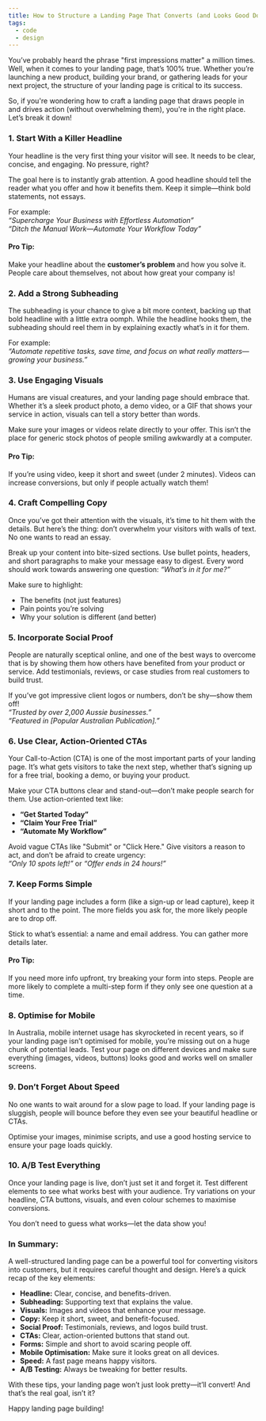 ```yaml
---
title: How to Structure a Landing Page That Converts (and Looks Good Doing It!)
tags:
  - code
  - design
---
```

You’ve probably heard the phrase "first impressions matter" a million times. Well, when it comes to your landing page, that’s 100% true. Whether you’re launching a new product, building your brand, or gathering leads for your next project, the structure of your landing page is critical to its success.

So, if you're wondering how to craft a landing page that draws people in and drives action (without overwhelming them), you're in the right place. Let’s break it down!

### 1. **Start With a Killer Headline**
Your headline is the very first thing your visitor will see. It needs to be clear, concise, and engaging. No pressure, right?

The goal here is to instantly grab attention. A good headline should tell the reader what you offer and how it benefits them. Keep it simple—think bold statements, not essays.

For example:  
*“Supercharge Your Business with Effortless Automation”*  
*“Ditch the Manual Work—Automate Your Workflow Today”*

#### Pro Tip:  
Make your headline about the **customer’s problem** and how you solve it. People care about themselves, not about how great your company is!

### 2. **Add a Strong Subheading**
The subheading is your chance to give a bit more context, backing up that bold headline with a little extra oomph. While the headline hooks them, the subheading should reel them in by explaining exactly what’s in it for them.

For example:  
*“Automate repetitive tasks, save time, and focus on what really matters—growing your business.”*

### 3. **Use Engaging Visuals**
Humans are visual creatures, and your landing page should embrace that. Whether it’s a sleek product photo, a demo video, or a GIF that shows your service in action, visuals can tell a story better than words.

Make sure your images or videos relate directly to your offer. This isn’t the place for generic stock photos of people smiling awkwardly at a computer.

#### Pro Tip:  
If you’re using video, keep it short and sweet (under 2 minutes). Videos can increase conversions, but only if people actually watch them!

### 4. **Craft Compelling Copy**
Once you’ve got their attention with the visuals, it’s time to hit them with the details. But here’s the thing: don’t overwhelm your visitors with walls of text. No one wants to read an essay.

Break up your content into bite-sized sections. Use bullet points, headers, and short paragraphs to make your message easy to digest. Every word should work towards answering one question: *“What’s in it for me?”*

Make sure to highlight:
- The benefits (not just features)
- Pain points you’re solving
- Why your solution is different (and better)

### 5. **Incorporate Social Proof**
People are naturally sceptical online, and one of the best ways to overcome that is by showing them how others have benefited from your product or service. Add testimonials, reviews, or case studies from real customers to build trust.

If you’ve got impressive client logos or numbers, don’t be shy—show them off!  
*“Trusted by over 2,000 Aussie businesses.”*  
*“Featured in [Popular Australian Publication].”*

### 6. **Use Clear, Action-Oriented CTAs**
Your Call-to-Action (CTA) is one of the most important parts of your landing page. It’s what gets visitors to take the next step, whether that’s signing up for a free trial, booking a demo, or buying your product.

Make your CTA buttons clear and stand-out—don’t make people search for them. Use action-oriented text like:
- **“Get Started Today”**
- **“Claim Your Free Trial”**
- **“Automate My Workflow”**

Avoid vague CTAs like "Submit" or "Click Here." Give visitors a reason to act, and don’t be afraid to create urgency:  
*“Only 10 spots left!”* or *“Offer ends in 24 hours!”*

### 7. **Keep Forms Simple**
If your landing page includes a form (like a sign-up or lead capture), keep it short and to the point. The more fields you ask for, the more likely people are to drop off.

Stick to what’s essential: a name and email address. You can gather more details later.

#### Pro Tip:  
If you need more info upfront, try breaking your form into steps. People are more likely to complete a multi-step form if they only see one question at a time.

### 8. **Optimise for Mobile**
In Australia, mobile internet usage has skyrocketed in recent years, so if your landing page isn’t optimised for mobile, you’re missing out on a huge chunk of potential leads. Test your page on different devices and make sure everything (images, videos, buttons) looks good and works well on smaller screens.

### 9. **Don’t Forget About Speed**
No one wants to wait around for a slow page to load. If your landing page is sluggish, people will bounce before they even see your beautiful headline or CTAs.

Optimise your images, minimise scripts, and use a good hosting service to ensure your page loads quickly.

### 10. **A/B Test Everything**
Once your landing page is live, don’t just set it and forget it. Test different elements to see what works best with your audience. Try variations on your headline, CTA buttons, visuals, and even colour schemes to maximise conversions.

You don’t need to guess what works—let the data show you!

### In Summary:
A well-structured landing page can be a powerful tool for converting visitors into customers, but it requires careful thought and design. Here’s a quick recap of the key elements:
- **Headline:** Clear, concise, and benefits-driven.
- **Subheading:** Supporting text that explains the value.
- **Visuals:** Images and videos that enhance your message.
- **Copy:** Keep it short, sweet, and benefit-focused.
- **Social Proof:** Testimonials, reviews, and logos build trust.
- **CTAs:** Clear, action-oriented buttons that stand out.
- **Forms:** Simple and short to avoid scaring people off.
- **Mobile Optimisation:** Make sure it looks great on all devices.
- **Speed:** A fast page means happy visitors.
- **A/B Testing:** Always be tweaking for better results.

With these tips, your landing page won’t just look pretty—it’ll convert! And that’s the real goal, isn’t it? 

Happy landing page building!